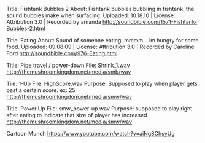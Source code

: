 Title: Fishtank Bubbles 2
About: Fishtank bubbles bubbling in fishtank. the sound bubbles make when surfacing.
Uploaded: 10.18.10 | License: Attribution 3.0 | Recorded by amanda
http://soundbible.com/1571-Fishtank-Bubbles-2.html

Title: Eating
About: Sound of someone eating. mmmm... im hungry for some food.
Uploaded: 09.08.09 | License: Attribution 3.0 | Recorded by Caroline Ford 
http://soundbible.com/976-Eating.html

Title: Pipe travel / power-down 
File: Shrink_1.wav
http://themushroomkingdom.net/media/smb/wav

Tile: 1-Up
File: HighScore.wav 
Purpose: Supposed to play when player gets past a certain score. ex: 25
http://themushroomkingdom.net/media/smw/wav

Title: Power Up
File: smw_power-up.wav
Purpose: supposed to play right after eating to indicate that size of player has increased
http://themushroomkingdom.net/media/smw/wav

Cartoon Munch
https://www.youtube.com/watch?v=aiNg8ChsyUg